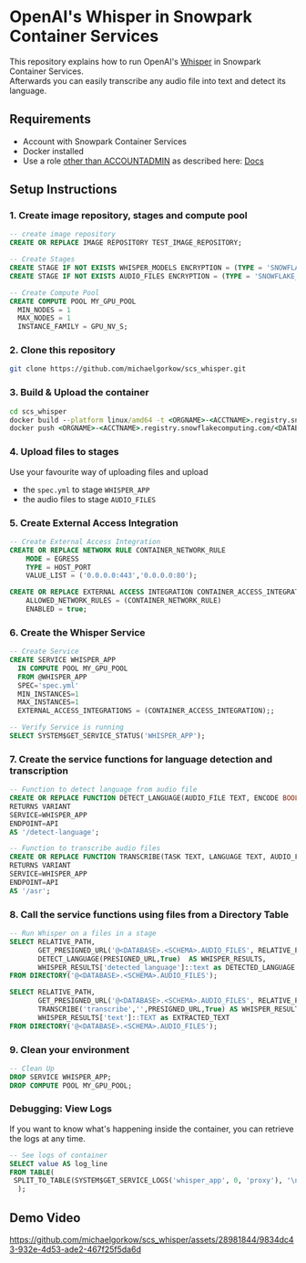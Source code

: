 # OpenAI's Whisper in Snowpark Container Services
This repository explains how to run OpenAI's [Whisper](https://github.com/openai/whisper) in Snowpark Container Services.  
Afterwards you can easily transcribe any audio file into text and detect its language.

## Requirements
* Account with Snowpark Container Services
* Docker installed
* Use a role <u>other than ACCOUNTADMIN</u> as described here: [Docs](https://docs.snowflake.com/en/developer-guide/snowpark-container-services/additional-considerations-services-jobs#network-egress)

## Setup Instructions
### 1. Create image repository, stages and compute pool 
```sql
-- create image repository
CREATE OR REPLACE IMAGE REPOSITORY TEST_IMAGE_REPOSITORY;

-- Create Stages
CREATE STAGE IF NOT EXISTS WHISPER_MODELS ENCRYPTION = (TYPE = 'SNOWFLAKE_SSE') DIRECTORY = (ENABLE = TRUE);
CREATE STAGE IF NOT EXISTS AUDIO_FILES ENCRYPTION = (TYPE = 'SNOWFLAKE_SSE') DIRECTORY = (ENABLE = TRUE);

-- Create Compute Pool
CREATE COMPUTE POOL MY_GPU_POOL
  MIN_NODES = 1
  MAX_NODES = 1
  INSTANCE_FAMILY = GPU_NV_S;
```

### 2. Clone this repository
```bash
git clone https://github.com/michaelgorkow/scs_whisper.git
```

### 3. Build & Upload the container
```cmd
cd scs_whisper
docker build --platform linux/amd64 -t <ORGNAME>-<ACCTNAME>.registry.snowflakecomputing.com/<DATABASE>/<SCHEMA>/TEST_IMAGE_REPOSITORY/whisper_app:latest .
docker push <ORGNAME>-<ACCTNAME>.registry.snowflakecomputing.com/<DATABASE>/<SCHEMA>/TEST_IMAGE_REPOSITORY/whisper_app:latest
```

### 4. Upload files to stages  
Use your favourite way of uploading files and upload 
* the `spec.yml` to stage `WHISPER_APP`
* the audio files to stage `AUDIO_FILES`

### 5. Create External Access Integration
```sql
-- Create External Access Integration
CREATE OR REPLACE NETWORK RULE CONTAINER_NETWORK_RULE
    MODE = EGRESS
    TYPE = HOST_PORT
    VALUE_LIST = ('0.0.0.0:443','0.0.0.0:80');

CREATE OR REPLACE EXTERNAL ACCESS INTEGRATION CONTAINER_ACCESS_INTEGRATION
    ALLOWED_NETWORK_RULES = (CONTAINER_NETWORK_RULE)
    ENABLED = true;
```

### 6. Create the Whisper Service
```sql
-- Create Service
CREATE SERVICE WHISPER_APP
  IN COMPUTE POOL MY_GPU_POOL
  FROM @WHISPER_APP
  SPEC='spec.yml'
  MIN_INSTANCES=1
  MAX_INSTANCES=1
  EXTERNAL_ACCESS_INTEGRATIONS = (CONTAINER_ACCESS_INTEGRATION);;

-- Verify Service is running
SELECT SYSTEM$GET_SERVICE_STATUS('WHISPER_APP');
```

### 7. Create the service functions for language detection and transcription
```sql
-- Function to detect language from audio file
CREATE OR REPLACE FUNCTION DETECT_LANGUAGE(AUDIO_FILE TEXT, ENCODE BOOLEAN)
RETURNS VARIANT
SERVICE=WHISPER_APP
ENDPOINT=API
AS '/detect-language';

-- Function to transcribe audio files
CREATE OR REPLACE FUNCTION TRANSCRIBE(TASK TEXT, LANGUAGE TEXT, AUDIO_FILE TEXT, ENCODE BOOLEAN)
RETURNS VARIANT
SERVICE=WHISPER_APP
ENDPOINT=API
AS '/asr';
```

### 8. Call the service functions using files from a Directory Table
```sql
-- Run Whisper on a files in a stage
SELECT RELATIVE_PATH, 
       GET_PRESIGNED_URL('@<DATABASE>.<SCHEMA>.AUDIO_FILES', RELATIVE_PATH) AS PRESIGNED_URL,
       DETECT_LANGUAGE(PRESIGNED_URL,True)  AS WHISPER_RESULTS,
       WHISPER_RESULTS['detected_language']::text as DETECTED_LANGUAGE
FROM DIRECTORY('@<DATABASE>.<SCHEMA>.AUDIO_FILES');

SELECT RELATIVE_PATH, 
       GET_PRESIGNED_URL('@<DATABASE>.<SCHEMA>.AUDIO_FILES', RELATIVE_PATH) AS PRESIGNED_URL,
       TRANSCRIBE('transcribe','',PRESIGNED_URL,True) AS WHISPER_RESULTS,
       WHISPER_RESULTS['text']::TEXT as EXTRACTED_TEXT
FROM DIRECTORY('@<DATABASE>.<SCHEMA>.AUDIO_FILES');
```

### 9. Clean your environment
```sql
-- Clean Up
DROP SERVICE WHISPER_APP;
DROP COMPUTE POOL MY_GPU_POOL;
```

### Debugging: View Logs
If you want to know what's happening inside the container, you can retrieve the logs at any time.
```sql
-- See logs of container
SELECT value AS log_line
FROM TABLE(
 SPLIT_TO_TABLE(SYSTEM$GET_SERVICE_LOGS('whisper_app', 0, 'proxy'), '\n')
  );
```

## Demo Video
https://github.com/michaelgorkow/scs_whisper/assets/28981844/9834dc43-932e-4d53-ade2-467f25f5da6d



